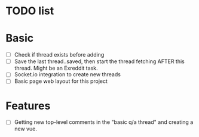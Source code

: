 # TODO list

# Basic
- [ ] Check if thread exists before adding
- [ ] Save the last thread..saved, then start the thread fetching AFTER this thread. Might be an Exreddit task.
- [ ] Socket.io integration to create new threads
- [ ] Basic page web layout for this project

# Features
- [ ] Getting new top-level comments in the "basic q/a thread" and creating a new vue.
